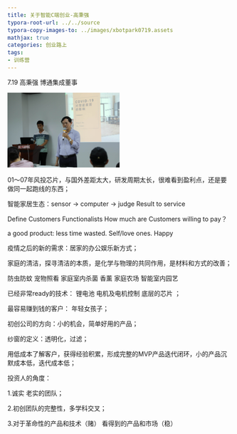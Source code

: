 ```yaml
---
title: 关于智能C端创业-高秉强
typora-root-url: ../../source
typora-copy-images-to: ../images/xbotpark0719.assets
mathjax: true
categories: 创业路上
tags:
- 训练营
---
```


7.19  高秉强 博通集成董事  

<img src="/images/xbotpark0719.assets/131A8076.JPG" alt="131A8076" width ="50%" style="zoom:50%;" />

01～07年风投芯片，与国外差距太大，研发周期太长，很难看到盈利点，还是要做同一起跑线的东西；

智能家居生态：sensor -> computer -> judge   Result to service

Define Customers       Functionalists   How much are Customers willing to pay？

a good product: less time wasted. Self/love ones. Happy 

疫情之后的新的需求：居家的办公娱乐新方式；

家庭的清洁，探寻清洁的本质，是化学与物理的共同作用，是材料和方式的改善；

防虫防蚊  宠物照看 家庭室内杀菌 香薰  家庭农场 智能室内园艺

已经非常ready的技术： 锂电池 电机及电机控制 底层的芯片 ；

最容易赚到钱的客户： 年轻女孩子；

初创公司的方向：小的机会，简单好用的产品；

纱窗的定义：透明化，过滤；

用低成本了解客户，获得经验积累，形成完整的MVP产品迭代闭环，小的产品沉默成本低，迭代成本低；

投资人的角度：

1.诚实 老实的团队；

2.初创团队的完整性，多学科交叉；

3.对于革命性的产品和技术（赌） 看得到的产品和市场（稳）





